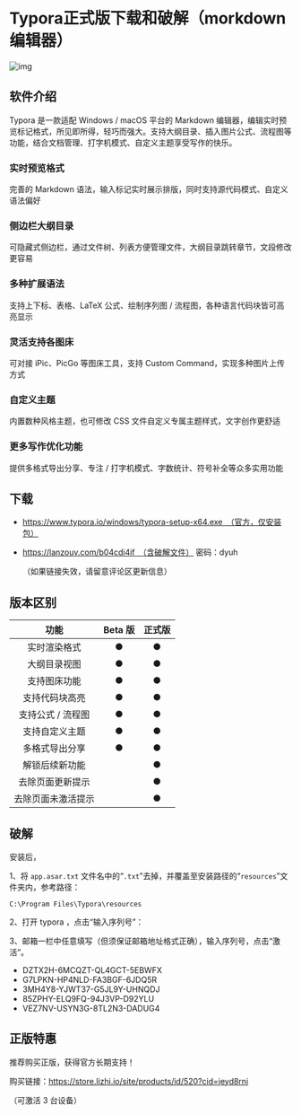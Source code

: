 # Typora正式版下载和破解（morkdown编辑器）

![img](https://pic.shejibiji.com/i/2022/04/27/626901a8dc042.png)

## 软件介绍

Typora 是一款适配 Windows / macOS 平台的 Markdown 编辑器，编辑实时预览标记格式，所见即所得，轻巧而强大。支持大纲目录、插入图片公式、流程图等功能，结合文档管理、打字机模式、自定义主题享受写作的快乐。

### 实时预览格式

完善的 Markdown 语法，输入标记实时展示排版，同时支持源代码模式、自定义语法偏好

### 侧边栏大纲目录

可隐藏式侧边栏，通过文件树、列表方便管理文件，大纲目录跳转章节，文段修改更容易

### 多种扩展语法

支持上下标、表格、LaTeX 公式、绘制序列图 / 流程图，各种语言代码块皆可高亮显示

### 灵活支持各图床

可对接 iPic、PicGo 等图床工具，支持 Custom Command，实现多种图片上传方式

### 自定义主题

内置数种风格主题，也可修改 CSS 文件自定义专属主题样式，文字创作更舒适

### 更多写作优化功能

提供多格式导出分享、专注 / 打字机模式、字数统计、符号补全等众多实用功能

## 下载

- https://www.typora.io/windows/typora-setup-x64.exe　（官方，仅安装包）

- https://lanzouv.com/b04cdi4if　（含破解文件）
	密码：dyuh
	
	（如果链接失效，请留意评论区更新信息）

## 版本区别

|      **功能**      | **Beta 版** | **正式版** |
| :----------------: | :---------: | :--------: |
|    实时渲染格式    |      ●      |     ●      |
|    大纲目录视图    |      ●      |     ●      |
|    支持图床功能    |      ●      |     ●      |
|   支持代码块高亮   |      ●      |     ●      |
| 支持公式 / 流程图  |      ●      |     ●      |
|   支持自定义主题   |      ●      |     ●      |
|   多格式导出分享   |      ●      |     ●      |
|   解锁后续新功能   |             |     ●      |
|  去除页面更新提示  |             |     ●      |
| 去除页面未激活提示 |             |     ●      |

## 破解

安装后，

1、将 `app.asar.txt` 文件名中的“`.txt`”去掉，并覆盖至安装路径的“`resources`”文件夹内，参考路径：

`C:\Program Files\Typora\resources`

2、打开 typora ，点击“输入序列号”：

3、邮箱一栏中任意填写（但须保证邮箱地址格式正确），输入序列号，点击“激活”。

- DZTX2H-6MCQZT-QL4GCT-5EBWFX
- G7LPKN-HP4NLD-FA3BGF-6JDQ5R
- 3MH4Y8-YJWT37-G5JL9Y-UHNQDJ
- 85ZPHY-ELQ9FQ-94J3VP-D92YLU
- VEZ7NV-USYN3G-8TL2N3-DADUG4

## 正版特惠

推荐购买正版，获得官方长期支持！

购买链接：https://store.lizhi.io/site/products/id/520?cid=jeyd8rni

（可激活 3 台设备）